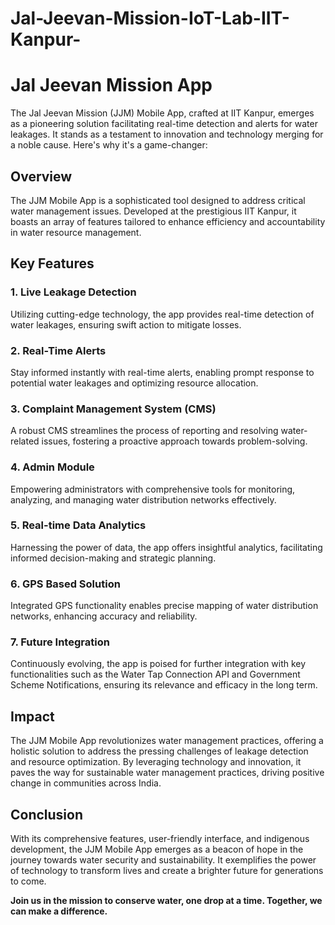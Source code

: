 # Jal-Jeevan-Mission-IoT-Lab-IIT-Kanpur-
# Jal Jeevan Mission App

The Jal Jeevan Mission (JJM) Mobile App, crafted at IIT Kanpur, emerges as a pioneering solution facilitating real-time detection and alerts for water leakages. It stands as a testament to innovation and technology merging for a noble cause. Here's why it's a game-changer:

## Overview

The JJM Mobile App is a sophisticated tool designed to address critical water management issues. Developed at the prestigious IIT Kanpur, it boasts an array of features tailored to enhance efficiency and accountability in water resource management.

## Key Features

### 1. Live Leakage Detection
Utilizing cutting-edge technology, the app provides real-time detection of water leakages, ensuring swift action to mitigate losses.

### 2. Real-Time Alerts
Stay informed instantly with real-time alerts, enabling prompt response to potential water leakages and optimizing resource allocation.

### 3. Complaint Management System (CMS)
A robust CMS streamlines the process of reporting and resolving water-related issues, fostering a proactive approach towards problem-solving.

### 4. Admin Module
Empowering administrators with comprehensive tools for monitoring, analyzing, and managing water distribution networks effectively.

### 5. Real-time Data Analytics
Harnessing the power of data, the app offers insightful analytics, facilitating informed decision-making and strategic planning.

### 6. GPS Based Solution
Integrated GPS functionality enables precise mapping of water distribution networks, enhancing accuracy and reliability.

### 7. Future Integration
Continuously evolving, the app is poised for further integration with key functionalities such as the Water Tap Connection API and Government Scheme Notifications, ensuring its relevance and efficacy in the long term.

## Impact

The JJM Mobile App revolutionizes water management practices, offering a holistic solution to address the pressing challenges of leakage detection and resource optimization. By leveraging technology and innovation, it paves the way for sustainable water management practices, driving positive change in communities across India.

## Conclusion

With its comprehensive features, user-friendly interface, and indigenous development, the JJM Mobile App emerges as a beacon of hope in the journey towards water security and sustainability. It exemplifies the power of technology to transform lives and create a brighter future for generations to come.

**Join us in the mission to conserve water, one drop at a time. Together, we can make a difference.**
